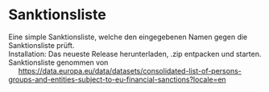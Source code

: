 # Sanktionsliste

Eine simple Sanktionsliste, welche den eingegebenen Namen gegen die Sanktionsliste prüft. <br/>
Installation: Das neueste Release herunterladen, .zip entpacken und starten. <br/>
Sanktionsliste genommen von <br/>
&nbsp;&nbsp;&nbsp;&nbsp;    https://data.europa.eu/data/datasets/consolidated-list-of-persons-groups-and-entities-subject-to-eu-financial-sanctions?locale=en
